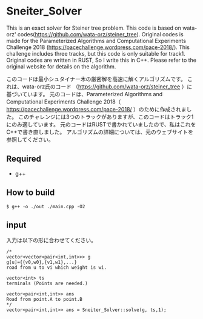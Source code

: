 # Sneiter_Solver
This is an exact solver for Steiner tree problem.
This code is based on wata-orz' codes(https://github.com/wata-orz/steiner_tree).
Original codes is made for  the Parameterized Algorithms and Computational Experiments Challenge 2018 (https://pacechallenge.wordpress.com/pace-2018/).
This challenge includes three tracks, but this code is only suitable for track1.
Original codes are written in RUST, So I write this in C++.
Please refer to the original website for details on the algorithm.

このコードは最小シュタイナー木の厳密解を高速に解くアルゴリズムです。
これは、wata-orz氏のコード
（https://github.com/wata-orz/steiner_tree
）に基づいています。
元のコードは、Parameterized Algorithms and Computational Experiments Challenge 2018（
https://pacechallenge.wordpress.com/pace-2018/
）のために作成されました。
このチャレンジには3つのトラックがありますが、このコードはトラック1にのみ適しています。
元のコードはRUSTで書かれていましたので、私はこれをC++で書き直しました。
アルゴリズムの詳細については、元のウェブサイトを参照してください。

## Required
- g++
## How to build
~~~
$ g++ -o ./out ./main.cpp -O2
~~~

## input
入力は以下の形に合わせてください。
~~~
/*
vector<vector<pair<int,int>>> g
g[u]={{v0,w0},{v1,w1},...}
road from u to vi which weight is wi.

vector<int> ts
terminals (Points are needed.)

vector<pair<int,int>> ans
Road from point.A to point.B
*/
vector<pair<int,int>> ans = Sneiter_Solver::solve(g, ts,1);
~~~
